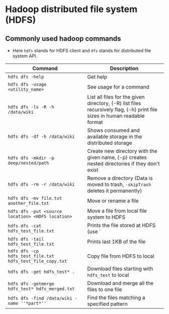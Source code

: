 # Hadoop distributed file system (HDFS)

## Commonly used hadoop commands

- Here `hdfs` stands for HDFS client and `dfs` stands for distributed file system API.

| Command | Description
| --- | ---
| `hdfs dfs -help` | Get help
| `hdfs dfs -usage <utility_name>` | See usage for a command
| `hdfs dfs -ls -R -h /data/wiki` | List all files for the given directory, (-R) list files recursively flag, (-h) print file sizes in human readable format
| `hdfs dfs -df -h /data/wiki` | Shows consumed and available storage in the distributed storage
| `hdfs dfs -mkdir -p deep/nested/path` | Create new directory with the given name, (-p) creates nested directories if they don't exist
| `hdfs dfs -rm -r /data/wiki` | Remove a directory (Data is moved to trash, `-skipTrash` deletes it permanently)
| `hdfs dfs -mv file.txt another_file.txt` | Move or rename a file
| `hdfs dfs -put <source location> <HDFS location>` | Move a file from local file system to HDFS
| `hdfs dfs -cat hdfs_test_file.txt` | Prints the file stored at HDFS (use `| tail -n` for printing lines from end)
| `hdfs dfs -tail hdfs_test_file.txt` | Prints last 1KB of the file
| `hdfs dfs -cp hdfs_test_file.txt hdfs_test_file_copy.txt` | Copy file from HDFS to local
| `hdfs dfs -get hdfs_test* .` | Download files starting with `hdfs_test` to local
| `hdfs dfs -getmerge hdfs_test* hdfs_merged.txt` | Download and merge all the files to one file
| `hdfs dfs -find /data/wiki -name ''*part*''` | Find the files matching a specified pattern
